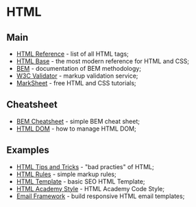 # HTML

## Main

- [HTML Reference](https://htmlreference.io/) - list of all HTML tags;
- [HTML Base](https://htmlbase.ru/) - the most modern reference for HTML and CSS;
- [BEM](https://en.bem.info/methodology/) - documentation of BEM methodology;
- [W3C Validator](https://validator.w3.org/) - markup validation service;
- [MarkSheet](https://marksheet.io/) - free HTML and CSS tutorials;

## Cheatsheet

- [BEM Cheatsheet](https://9elements.com/bem-cheat-sheet/) - simple BEM cheat sheet;
- [HTML DOM](https://htmldom.dev/) - how to manage HTML DOM;

## Examples

- [HTML Tips and Tricks](https://yoksel.github.io/bad-practices/) - "bad practies" of HTML;
- [HTML Rules](http://yoksel.github.io/easy-markup/) - simple markup rules;
- [HTML Template](https://tpverstak.ru/seo-html-template/) - basic SEO HTML Template;
- [HTML Academy Style](http://codeguide.academy/html-css.html) - HTML Academy Code Style;
- [Email Framework](https://emailframe.work/) - build responsive HTML email templates;
